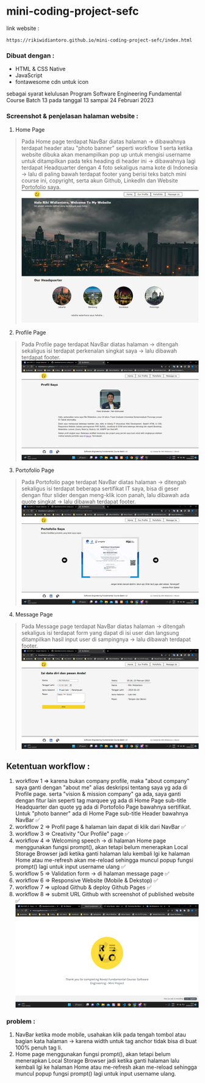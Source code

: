 # mini-coding-project-sefc

link website : 
```
https://rikiwidiantoro.github.io/mini-coding-project-sefc/index.html
```

### Dibuat dengan : 
- HTML & CSS Native
- JavaScript
- fontawesome cdn untuk icon

sebagai syarat kelulusan Program Software Engineering Fundamental Course Batch 13 pada tanggal 13 sampai 24 Februari 2023

### Screenshot & penjelasan halaman website :
1. Home Page
> Pada Home page terdapat NavBar diatas halaman -> dibawahnya terdapat header atau "photo banner" seperti workflow 1 serta ketika website dibuka akan menampilkan pop up untuk mengisi username untuk ditampilkan pada teks heading di header ini -> dibawahnya lagi terdapat Headquarter dengan 4 foto sekaligus nama kote di Indonesia -> lalu di paling bawah terdapat footer yang berisi teks batch mini course ini, copyright, serta akun Github, LinkedIn dan Website Portofolio saya.
![Home Page](https://github.com/rikiwidiantoro/mini-coding-project-sefc/blob/main/img/screenshot-page/home.png)

2. Profile Page
> Pada Profile page terdapat NavBar diatas halaman -> ditengah sekaligus isi terdapat perkenalan singkat saya -> lalu dibawah terdapat footer.
![Profile Page](https://github.com/rikiwidiantoro/mini-coding-project-sefc/blob/main/img/screenshot-page/profile.png)

3. Portofolio Page
> Pada Portofolio page terdapat NavBar diatas halaman -> ditengah sekaligus isi terdapat beberapa sertifikat IT saya, bisa di geser dengan fitur slider dengan meng-klik icon panah, lalu dibawah ada quote singkat -> lalu dibawah terdapat footer.
![Portofolio Page](https://github.com/rikiwidiantoro/mini-coding-project-sefc/blob/main/img/screenshot-page/portofolio.png)

4. Message Page
> Pada Message page terdapat NavBar diatas halaman -> ditengah sekaligus isi terdapat form yang dapat di isi user dan langsung ditampilkan hasil input user di sampingnya -> lalu dibawah terdapat footer.
![Message Page](https://github.com/rikiwidiantoro/mini-coding-project-sefc/blob/main/img/screenshot-page/message.png)


## Ketentuan workflow :
1. workflow 1 => karena bukan company profile, maka "about company" saya ganti dengan "about me" alias deskripsi tentang saya yg ada di Profile page. serta "vision & mission company" ga ada, saya ganti dengan fitur lain seperti tag marquee yg ada di Home Page sub-title Headquarter dan quote yg ada di Portofolio Page bawahnya sertifikat. Untuk "photo banner" ada di Home Page sub-title Header bawahnya NavBar ✅
2. workflow 2 => Profil page & halaman lain dapat di klik dari NavBar ✅
3. workflow 3 => Creativity "Our Profile" page ✅
4. workflow 4 => Welcoming speech -> di halaman Home page menggunakan fungsi prompt(), akan tetapi belum menerapkan Local Storage Browser jadi ketika ganti halaman lalu kembali lgi ke halaman Home atau me-refresh akan me-reload sehingga muncul popup fungsi prompt() lagi untuk input username ulang ✅
5. workflow 5 => Validation form -> di halaman message page ✅
6. workflow 6 => Responsive Website (Mobile & Dekstop) ✅
7. workflow 7 => upload Github & deploy Github Pages ✅
8. workflow 8 => submit URL Github with screenshot of published website ✅
![submit photo](https://github.com/rikiwidiantoro/mini-coding-project-sefc/blob/main/img/screenshot-page/submit.png)


### problem :
1. NavBar ketika mode mobile, usahakan klik pada tengah tombol atau bagian kata halaman -> karena width untuk tag anchor tidak bisa di buat 100% penuh tag li.
2. Home page menggunakan fungsi prompt(), akan tetapi belum menerapkan Local Storage Browser jadi ketika ganti halaman lalu kembali lgi ke halaman Home atau me-refresh akan me-reload sehingga muncul popup fungsi prompt() lagi untuk input username ulang.
